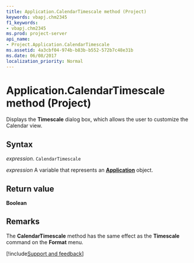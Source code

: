 ```yaml
---
title: Application.CalendarTimescale method (Project)
keywords: vbapj.chm2345
f1_keywords:
- vbapj.chm2345
ms.prod: project-server
api_name:
- Project.Application.CalendarTimescale
ms.assetid: 4a3cbf04-974b-b83b-b552-572b7c48e31b
ms.date: 06/08/2017
localization_priority: Normal
---
```



# Application.CalendarTimescale method (Project)

Displays the  **Timescale** dialog box, which allows the user to customize the Calendar view.


## Syntax

_expression_. `CalendarTimescale`

_expression_ A variable that represents an **[Application](Project.Application.md)** object.


## Return value

 **Boolean**


## Remarks

The  **CalendarTimescale** method has the same effect as the **Timescale** command on the **Format** menu.

[!include[Support and feedback](~/includes/feedback-boilerplate.md)]